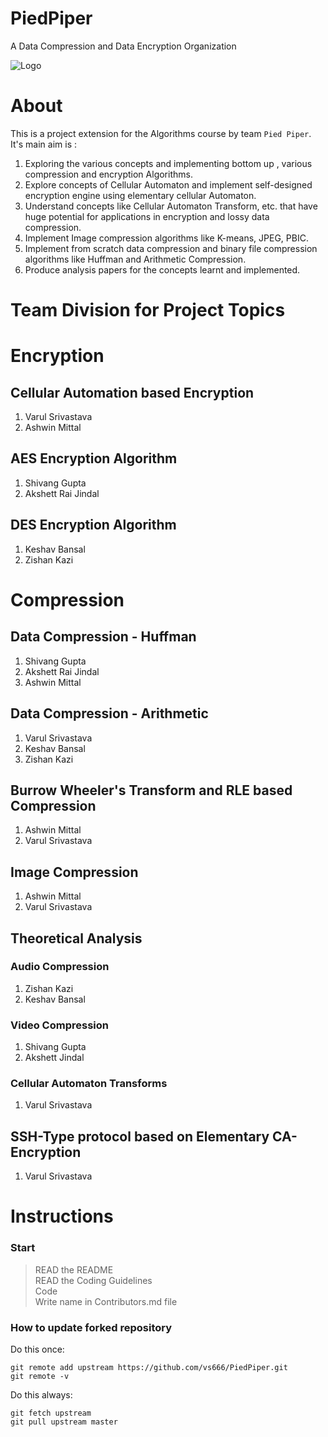# PiedPiper
A Data Compression and Data Encryption Organization

![Logo](https://ih1.redbubble.net/image.447815602.2953/raf,360x360,075,t,fafafa:ca443f4786.jpg)  

# About 

This is a project extension for the Algorithms course by team `Pied Piper`. It's main aim is :

1. Exploring the various concepts and implementing bottom up , various compression and encryption Algorithms. 
2. Explore concepts of Cellular Automaton and implement self-designed encryption engine using elementary cellular Automaton.
3. Understand concepts like Cellular Automaton Transform, etc. that have huge potential for applications in encryption and lossy data compression. 
4. Implement Image compression algorithms like K-means, JPEG, PBIC.
5. Implement from scratch data compression and binary file compression algorithms like Huffman and Arithmetic Compression.
6. Produce analysis papers for the concepts learnt and implemented.

# Team Division for Project Topics 

# Encryption 

## Cellular Automation based Encryption 
1. Varul Srivastava
2. Ashwin Mittal 

## AES Encryption Algorithm
1. Shivang Gupta
2. Akshett Rai Jindal

## DES Encryption Algorithm
1. Keshav Bansal
2. Zishan Kazi 

# Compression

## Data Compression - Huffman
1. Shivang Gupta
2. Akshett Rai Jindal 
3. Ashwin Mittal

## Data Compression - Arithmetic 
1. Varul Srivastava 
2. Keshav Bansal
3. Zishan Kazi

## Burrow Wheeler's Transform and RLE based Compression 
1. Ashwin Mittal 
2. Varul Srivastava 

## Image Compression 
1. Ashwin Mittal 
2. Varul Srivastava 

## Theoretical Analysis 

### Audio Compression 
1. Zishan Kazi 
2. Keshav Bansal

### Video Compression
1. Shivang Gupta 
2. Akshett Jindal 

### Cellular Automaton Transforms 
1. Varul Srivastava

## SSH-Type protocol based on Elementary CA-Encryption
1. Varul Srivastava



# Instructions 

### Start

> READ the README   
> READ the Coding Guidelines    
> Code  
> Write name in Contributors.md file

### How to update forked repository

Do this once: 
```
git remote add upstream https://github.com/vs666/PiedPiper.git
git remote -v
```

Do this always:  
```
git fetch upstream  
git pull upstream master
```